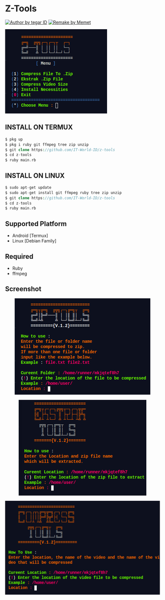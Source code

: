 
# Z-Tools

<a href="#"><img title="Author by tegar ID" src="https://img.shields.io/badge/Author%20By-TEGAR%20ID-blue"></a> 
<a href="#"><img title="Remake by Memet" src="https://img.shields.io/badge/Remake%20By-Memet-blue"></a> 

  <img src="https://raw.githubusercontent.com/IT-World-ID/z-tools/main/img/Z-Tools-Menu.png" alt="Menu"/>


## INSTALL ON TERMUX
```php
$ pkg up
$ pkg i ruby git ffmpeg tree zip unzip
$ git clone https://github.com/IT-World-ID/z-tools
$ cd z-tools
$ ruby main.rb
``` 

## INSTALL ON LINUX
```php
$ sudo apt-get update
$ sudo apt-get install git ffmpeg ruby tree zip unzip
$ git clone https://github.com/IT-World-ID/z-tools
$ cd z-tools
$ ruby main.rb
```

## Supported Platform
+ Android [Termux]
+ Linux [Debian Family]

## Required 
+ Ruby
+ ffmpeg

## Screenshot
<p align="center">
  <img src="https://raw.githubusercontent.com/IT-World-ID/z-tools/main/img/Z-Tools-ZIP.png" alt="Zip"/>
</p>
<p align="center">
  <img src="https://raw.githubusercontent.com/IT-World-ID/z-tools/main/img/Z-Tools-Extrack.png" alt="Extrack"/>
</p>
<p align="center">
  <img src="https://raw.githubusercontent.com/IT-World-ID/z-tools/main/img/Z-Tools-Compress.png" alt="Compress"/>
</p>
